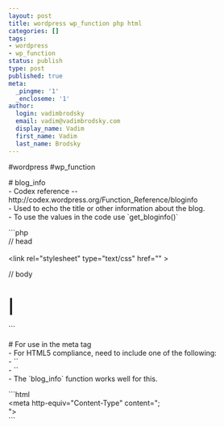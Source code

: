 ```yaml
---
layout: post
title: wordpress wp_function php html
categories: []
tags:
- wordpress
- wp_function
status: publish
type: post
published: true
meta:
  _pingme: '1'
  _encloseme: '1'
author:
  login: vadimbrodsky
  email: vadim@vadimbrodsky.com
  display_name: Vadim
  first_name: Vadim
  last_name: Brodsky
---
```

<p>#wordpress #wp_function</p>
<p># blog_info<br />
- Codex reference -- http://codex.wordpress.org/Function_Reference/bloginfo<br />
- Used to echo the title or other information about the blog.<br />
- To use the values in the code use `get_bloginfo()`</p>
<p>```php<br />
// head<br />
<title></p>
<p></title><br />
&lt;link rel=&quot;stylesheet&quot; type=&quot;text/css&quot; href=&quot;" &gt;</p>
<p>// body</p>
<h1>
     |<br />
</h1>
<p>```</p>
<p># For use in the meta tag<br />
- For HTML5 compliance, need to include one of the following:<br />
    - ``<br />
    - ``<br />
- The `blog_info` function works well for this.</p>
<p>```html<br />
 &lt;meta http-equiv=&quot;Content-Type&quot; content=&quot;;<br />
    "&gt;<br />
```</p>
